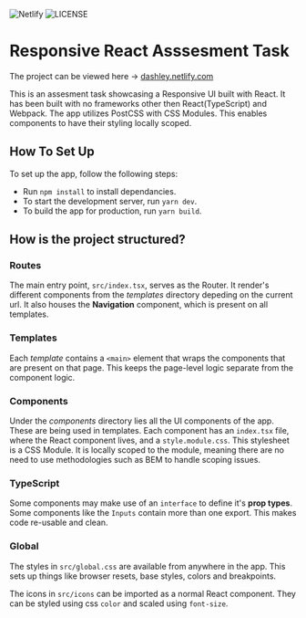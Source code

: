 ![Netlify](https://img.shields.io/netlify/53967b51-b43d-4821-9bc1-05bf0fcedabd)
![LICENSE](https://img.shields.io/badge/license-MIT-green)
# Responsive React Asssesment Task
The project can be viewed here -> [dashley.netlify.com](https://dashley.netlify.com)

This is an assesment task showcasing a Responsive UI built with React. It has been built with no frameworks other then React(TypeScript) and Webpack. The app utilizes PostCSS with CSS Modules. This enables components to have their styling locally scoped.

## How To Set Up
To set up the app, follow the following steps:
- Run `npm install` to install dependancies.
- To start the development server, run `yarn dev`.
- To build the app for production, run `yarn build`.

## How is the project structured?
### Routes
The main entry point, `src/index.tsx`, serves as the Router. It render's different components from the *templates* directory depeding on the current url. It also houses the **Navigation** component, which is present on all templates.

### Templates
Each *template* contains a `<main>` element that wraps the components that are present on that page. This keeps the page-level logic separate from the component logic.

### Components
Under the *components* directory lies all the UI components of the app. These are being used in templates. Each component has an `index.tsx` file, where the React component lives, and a `style.module.css`. This stylesheet is a CSS Module. It is locally scoped to the module, meaning there are no need to use methodologies such as BEM to handle scoping issues.

### TypeScript
Some components may make use of an `interface` to define it's **prop types**. Some components like the `Inputs` contain more than one export. This makes code re-usable and clean.

### Global
The styles in `src/global.css` are available from anywhere in the app. This sets up things like browser resets, base styles, colors and breakpoints.

The icons in `src/icons` can be imported as a normal React component. They can be styled using css `color` and scaled using `font-size`.
